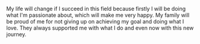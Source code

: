 My life will change if I succeed in this field because firstly I will be doing what I'm passionate about, which will make me very happy. My family will be proud of me for not giving up on achieving my goal and doing what I love. They always supported me with what I do and even now with this new journey.